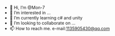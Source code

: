 - 👋 Hi, I’m @Mon-7
- 👀 I’m interested in ...
- 🌱 I’m currently learning c# and unity
- 💞️ I’m looking to collaborate on ...
- 📫 How to reach me. e-mail:1135905430@qq.com

<!---
Mon-7/Mon-7 is a ✨ special ✨ repository because its `README.md` (this file) appears on your GitHub profile.
You can click the Preview link to take a look at your changes.
--->

